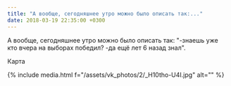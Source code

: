 ```yaml
---
title: "А вообще, сегодняшнее утро можно было описать так:..."
date: 2018-03-19 22:35:00 +0300
---
```


А вообще, сегодняшнее утро можно было описать так: "-знаешь уже кто вчера на выборах победил? -да ещё лет 6 назад знал".

Карта

{% include media.html f="/assets/vk_photos/2/_H10tho-U4I.jpg" alt="" %}
